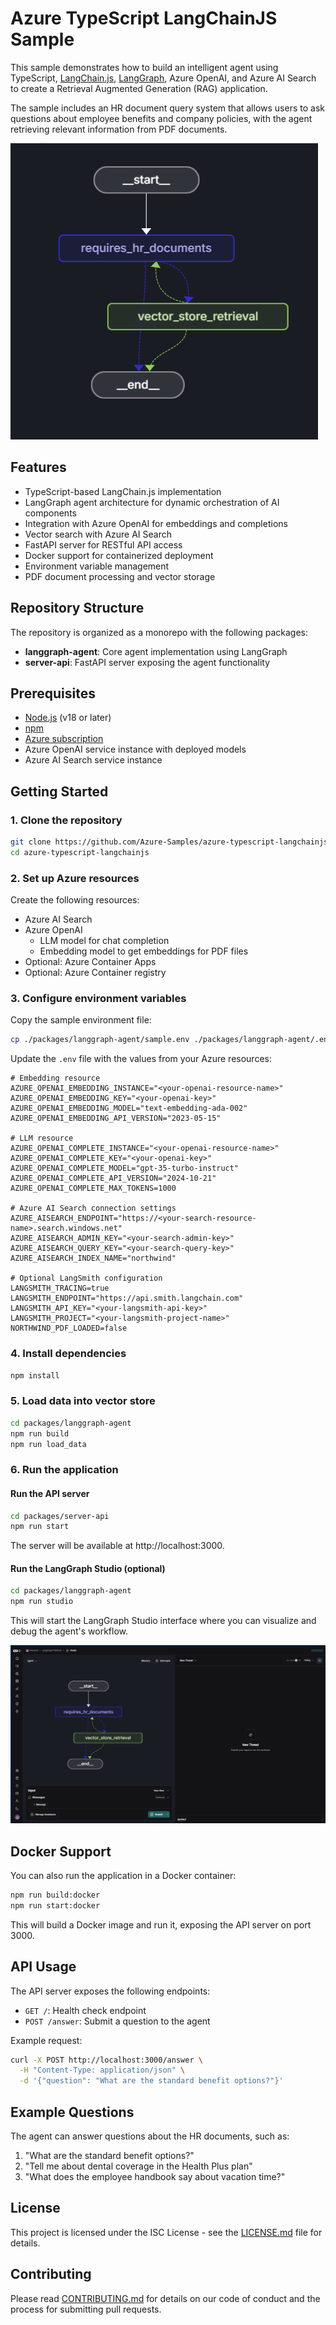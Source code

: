 # Azure TypeScript LangChainJS Sample

This sample demonstrates how to build an intelligent agent using TypeScript, [LangChain.js](https://js.langchain.com/), [LangGraph](https://github.com/langchain-ai/langgraphjs), Azure OpenAI, and Azure AI Search to create a Retrieval Augmented Generation (RAG) application.

The sample includes an HR document query system that allows users to ask questions about employee benefits and company policies, with the agent retrieving relevant information from PDF documents.

![Agent Workflow](./packages/langgraph-agent/media/agent-workflow.png)

## Features

- TypeScript-based LangChain.js implementation
- LangGraph agent architecture for dynamic orchestration of AI components
- Integration with Azure OpenAI for embeddings and completions
- Vector search with Azure AI Search
- FastAPI server for RESTful API access
- Docker support for containerized deployment
- Environment variable management
- PDF document processing and vector storage

## Repository Structure

The repository is organized as a monorepo with the following packages:

- **langgraph-agent**: Core agent implementation using LangGraph
- **server-api**: FastAPI server exposing the agent functionality

## Prerequisites

- [Node.js](https://nodejs.org/) (v18 or later)
- [npm](https://www.npmjs.com/)
- [Azure subscription](https://azure.microsoft.com/free/)
- Azure OpenAI service instance with deployed models
- Azure AI Search service instance

## Getting Started

### 1. Clone the repository

```bash
git clone https://github.com/Azure-Samples/azure-typescript-langchainjs.git
cd azure-typescript-langchainjs
```

### 2. Set up Azure resources

Create the following resources:

* Azure AI Search
* Azure OpenAI
    * LLM model for chat completion
    * Embedding model to get embeddings for PDF files
* Optional: Azure Container Apps
* Optional: Azure Container registry

### 3. Configure environment variables

Copy the sample environment file:

```bash
cp ./packages/langgraph-agent/sample.env ./packages/langgraph-agent/.env
```

Update the `.env` file with the values from your Azure resources:

```
# Embedding resource
AZURE_OPENAI_EMBEDDING_INSTANCE="<your-openai-resource-name>"
AZURE_OPENAI_EMBEDDING_KEY="<your-openai-key>"
AZURE_OPENAI_EMBEDDING_MODEL="text-embedding-ada-002"
AZURE_OPENAI_EMBEDDING_API_VERSION="2023-05-15"

# LLM resource
AZURE_OPENAI_COMPLETE_INSTANCE="<your-openai-resource-name>"
AZURE_OPENAI_COMPLETE_KEY="<your-openai-key>"
AZURE_OPENAI_COMPLETE_MODEL="gpt-35-turbo-instruct"
AZURE_OPENAI_COMPLETE_API_VERSION="2024-10-21"
AZURE_OPENAI_COMPLETE_MAX_TOKENS=1000

# Azure AI Search connection settings
AZURE_AISEARCH_ENDPOINT="https://<your-search-resource-name>.search.windows.net"
AZURE_AISEARCH_ADMIN_KEY="<your-search-admin-key>"
AZURE_AISEARCH_QUERY_KEY="<your-search-query-key>"
AZURE_AISEARCH_INDEX_NAME="northwind"

# Optional LangSmith configuration
LANGSMITH_TRACING=true
LANGSMITH_ENDPOINT="https://api.smith.langchain.com"
LANGSMITH_API_KEY="<your-langsmith-api-key>"
LANGSMITH_PROJECT="<your-langsmith-project-name>"
NORTHWIND_PDF_LOADED=false
```

### 4. Install dependencies

```bash
npm install
```

### 5. Load data into vector store

```bash
cd packages/langgraph-agent
npm run build
npm run load_data
```

### 6. Run the application

#### Run the API server

```bash
cd packages/server-api
npm run start
```

The server will be available at http://localhost:3000.

#### Run the LangGraph Studio (optional)

```bash
cd packages/langgraph-agent
npm run studio
```

This will start the LangGraph Studio interface where you can visualize and debug the agent's workflow.

![LangGraph Studio](./packages/langgraph-agent/media/langgraph-platform-studio.png)

## Docker Support

You can also run the application in a Docker container:

```bash
npm run build:docker
npm run start:docker
```

This will build a Docker image and run it, exposing the API server on port 3000.

## API Usage

The API server exposes the following endpoints:

- `GET /`: Health check endpoint
- `POST /answer`: Submit a question to the agent

Example request:

```bash
curl -X POST http://localhost:3000/answer \
  -H "Content-Type: application/json" \
  -d '{"question": "What are the standard benefit options?"}' 
```

## Example Questions

The agent can answer questions about the HR documents, such as:

1. "What are the standard benefit options?"
2. "Tell me about dental coverage in the Health Plus plan"
3. "What does the employee handbook say about vacation time?"

## License

This project is licensed under the ISC License - see the [LICENSE.md](LICENSE.md) file for details.

## Contributing

Please read [CONTRIBUTING.md](CONTRIBUTING.md) for details on our code of conduct and the process for submitting pull requests.

